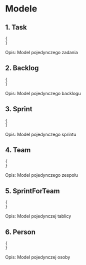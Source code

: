 # Modele

## 1. Task

```
{
}
```

Opis: Model pojedynczego zadania

## 2. Backlog

```
{
}
```

Opis: Model pojedynczego backlogu

## 3. Sprint

```
{
}
```

Opis: Model pojedynczego sprintu


## 4. Team

```
{
}
```

Opis: Model pojedynczego zespołu

## 5. SprintForTeam

```
{
}
```

Opis: Model pojedynczej tablicy

## 6. Person

```
{
}
```

Opis: Model pojedynczej osoby
